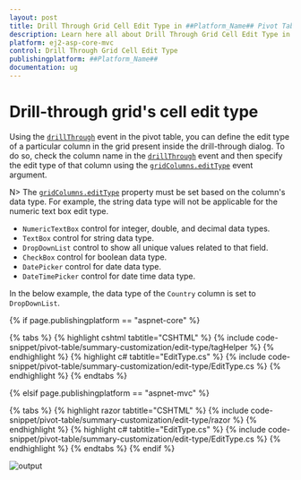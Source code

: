 ```yaml
---
layout: post
title: Drill Through Grid Cell Edit Type in ##Platform_Name## Pivot Table Component
description: Learn here all about Drill Through Grid Cell Edit Type in Syncfusion ##Platform_Name## Pivot Table component of Syncfusion Essential JS 2 and more.
platform: ej2-asp-core-mvc
control: Drill Through Grid Cell Edit Type
publishingplatform: ##Platform_Name##
documentation: ug
---
```


# Drill-through grid's cell edit type

Using the [`drillThrough`](https://help.syncfusion.com/cr/aspnetmvc-js2/Syncfusion.EJ2.PivotView.PivotView.html#Syncfusion_EJ2_PivotView_PivotView_DrillThrough) event in the pivot table, you can define the edit type of a particular column in the grid present inside the drill-through dialog. To do so, check the column name in the [`drillThrough`](https://help.syncfusion.com/cr/aspnetmvc-js2/Syncfusion.EJ2.PivotView.PivotView.html#Syncfusion_EJ2_PivotView_PivotView_DrillThrough) event and then specify the edit type of that column using the [`gridColumns.editType`](https://help.syncfusion.com/cr/aspnetmvc-js2/Syncfusion.EJ2.Grids.GridColumn.html#Syncfusion_EJ2_Grids_GridColumn_EditType) event argument.

N> The [`gridColumns.editType`](https://help.syncfusion.com/cr/aspnetmvc-js2/Syncfusion.EJ2.Grids.GridColumn.html#Syncfusion_EJ2_Grids_GridColumn_EditType) property must be set based on the column's data type. For example, the string data type will not be applicable for the numeric text box edit type.

* `NumericTextBox` control for integer, double, and decimal data types.
* `TextBox` control for string data type.
* `DropDownList` control to show all unique values related to that field.
* `CheckBox` control for boolean data type.
* `DatePicker` control for date data type.
* `DateTimePicker` control for date time data type.

In the below example, the data type of the `Country` column is set to `DropDownList`.

{% if page.publishingplatform == "aspnet-core" %}

{% tabs %}
{% highlight cshtml tabtitle="CSHTML" %}
{% include code-snippet/pivot-table/summary-customization/edit-type/tagHelper %}
{% endhighlight %}
{% highlight c# tabtitle="EditType.cs" %}
{% include code-snippet/pivot-table/summary-customization/edit-type/EditType.cs %}
{% endhighlight %}
{% endtabs %}

{% elsif page.publishingplatform == "aspnet-mvc" %}

{% tabs %}
{% highlight razor tabtitle="CSHTML" %}
{% include code-snippet/pivot-table/summary-customization/edit-type/razor %}
{% endhighlight %}
{% highlight c# tabtitle="EditType.cs" %}
{% include code-snippet/pivot-table/summary-customization/edit-type/EditType.cs %}
{% endhighlight %}
{% endtabs %}
{% endif %}



![output](../images/edit-type.png)